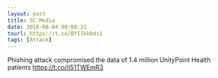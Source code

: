 ```yaml
---
layout: post
title: SC Media
date: 2018-08-04 00:00:21
tourl: https://t.co/BYI1kkbds1
tags: [Attack]
---
```

Phishing attack compromised the data of 1.4 million UnityPoint Health patients https://t.co/iI51TWEmR3